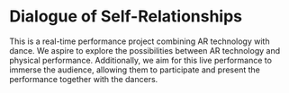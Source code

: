 # Dialogue of Self-Relationships

This is a real-time performance project combining AR technology with dance. We aspire to explore the possibilities between AR technology and physical performance. Additionally, we aim for this live performance to immerse the audience, allowing them to participate and present the performance together with the dancers.

## 
